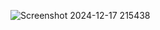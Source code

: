 ![Screenshot 2024-12-17 215438](https://github.com/user-attachments/assets/4d72aa03-adf5-436f-97a4-27df4dd56654)
